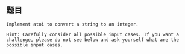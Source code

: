 ## 题目
    Implement atoi to convert a string to an integer.

    Hint: Carefully consider all possible input cases. If you want a challenge, please do not see below and ask yourself what are the possible input cases.